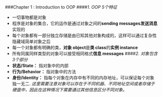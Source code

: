 ###Chapter 1 : Introduction to OOP
####_1. OOP 5个特征_
+ 一切事物都是对象
+ 程序是对象的集合，它的运作是通过对象之间的**sending messages发送消息**实现的
+ 每个对象都有一部分独立存储是由已知其他对象构成的，这样可以通过复杂性隐藏域简单对象之后
+ 每一个对象都有明确的类，**对象 object**是**类 class**的**实例 instance** 
+ 所有同属同样类型的对象可以接受相同格式**信息 messages**
####_2. 对象包含3个部分_
+ **状态/State：** 指对象中的内部
+ **行为/Behavior：** 指对象中的方法
+ **身份/Identity：** 指每个对象在内存中有不同的内存地址，可以保证每个对象独一无二. _这里需要注意对象可以存在于不同机器、不同地址空间或者存储于硬盘中，因此在这种情况下需要通过其他信息区分不同对象。_